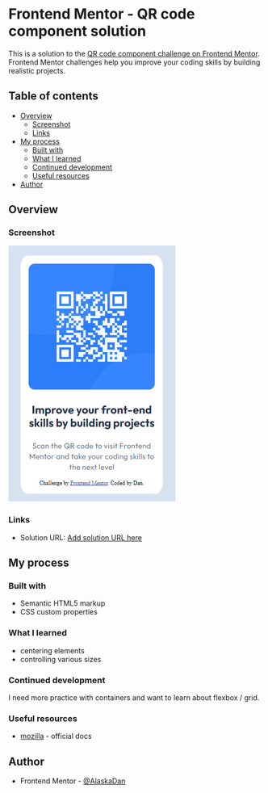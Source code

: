 # Frontend Mentor - QR code component solution

This is a solution to the [QR code component challenge on Frontend Mentor](https://www.frontendmentor.io/challenges/qr-code-component-iux_sIO_H). Frontend Mentor challenges help you improve your coding skills by building realistic projects. 

## Table of contents

- [Overview](#overview)
  - [Screenshot](#screenshot)
  - [Links](#links)
- [My process](#my-process)
  - [Built with](#built-with)
  - [What I learned](#what-i-learned)
  - [Continued development](#continued-development)
  - [Useful resources](#useful-resources)
- [Author](#author)

## Overview

### Screenshot

![screenshot](images/screenshot.jpg)

### Links

- Solution URL: [Add solution URL here](https://github.com/AlaskaDan/frontendmentor-qrCodeComponent)

## My process

### Built with

- Semantic HTML5 markup
- CSS custom properties


### What I learned

- centering elements
- controlling various sizes

### Continued development

I need more practice with containers and want to learn about flexbox / grid.

### Useful resources

- [mozilla](https://developer.mozilla.org/) - official docs

## Author

- Frontend Mentor - [@AlaskaDan](https://www.frontendmentor.io/profile/AlaskaDan)
